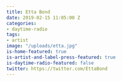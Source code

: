 ```yaml
---
title: Etta Bond
date: 2019-02-15 11:05:00 Z
categories:
- daytime-radio
tags:
- artist
image: "/uploads/etta.jpg"
is-home-featured: true
is-artist-and-label-press-featured: true
is-daytime-radio-featured: false
twitter: https://twitter.com/EttaBond
---
```


